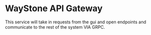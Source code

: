 # WayStone API Gateway

This service will take in requests from the gui and open endpoints and communicate to the rest of the system VIA GRPC.
